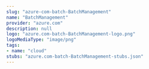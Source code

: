 ```yaml
---
slug: "azure-com-batch-BatchManagement"
name: "BatchManagement"
provider: "azure.com"
description: null
logo: "azure.com-batch-BatchManagement-logo.png"
logoMediaType: "image/png"
tags:
- name: "cloud"
stubs: "azure.com-batch-BatchManagement-stubs.json"
---
```


